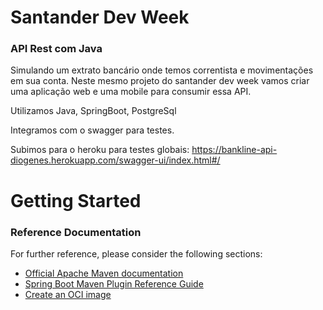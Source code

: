 # Santander Dev Week

### API Rest com Java

Simulando um extrato bancário onde temos correntista e movimentações em sua conta. Neste mesmo projeto do santander dev week vamos criar uma aplicação web e uma mobile para consumir essa API.

Utilizamos Java, SpringBoot, PostgreSql

Integramos com o swagger para testes.

Subimos para o heroku para testes globais: https://bankline-api-diogenes.herokuapp.com/swagger-ui/index.html#/




# Getting Started

### Reference Documentation
For further reference, please consider the following sections:

* [Official Apache Maven documentation](https://maven.apache.org/guides/index.html)
* [Spring Boot Maven Plugin Reference Guide](https://docs.spring.io/spring-boot/docs/2.6.7/maven-plugin/reference/html/)
* [Create an OCI image](https://docs.spring.io/spring-boot/docs/2.6.7/maven-plugin/reference/html/#build-image)

